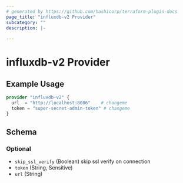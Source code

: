 ```yaml
---
# generated by https://github.com/hashicorp/terraform-plugin-docs
page_title: "influxdb-v2 Provider"
subcategory: ""
description: |-
  
---
```


# influxdb-v2 Provider



## Example Usage

```terraform
provider "influxdb-v2" {
  url  = "http://localhost:8086"    # changeme
  token = "super-secret-admin-token" # changeme
}
```

<!-- schema generated by tfplugindocs -->
## Schema

### Optional

- `skip_ssl_verify` (Boolean) skip ssl verify on connection
- `token` (String, Sensitive)
- `url` (String)
